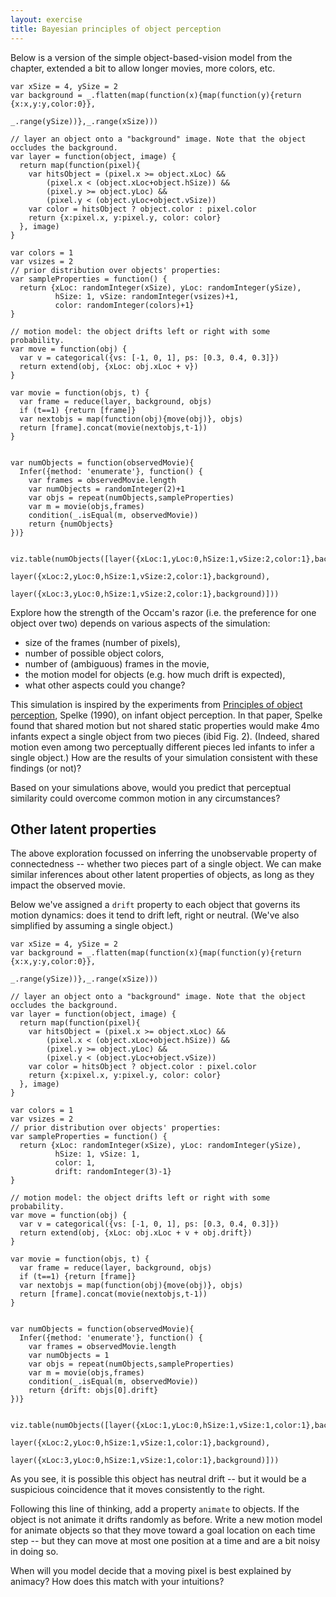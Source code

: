 ```yaml
---
layout: exercise
title: Bayesian principles of object perception
---
```


Below is a version of the simple object-based-vision model from the chapter, extended a bit to allow longer movies, more colors, etc.

~~~~
var xSize = 4, ySize = 2
var background = _.flatten(map(function(x){map(function(y){return {x:x,y:y,color:0}},
                                                   _.range(ySize))},_.range(xSize)))

// layer an object onto a "background" image. Note that the object occludes the background.
var layer = function(object, image) {
  return map(function(pixel){
    var hitsObject = (pixel.x >= object.xLoc) &&
        (pixel.x < (object.xLoc+object.hSize)) &&
        (pixel.y >= object.yLoc) &&
        (pixel.y < (object.yLoc+object.vSize))
    var color = hitsObject ? object.color : pixel.color
    return {x:pixel.x, y:pixel.y, color: color}
  }, image)
}

var colors = 1
var vsizes = 2
// prior distribution over objects' properties:
var sampleProperties = function() {
  return {xLoc: randomInteger(xSize), yLoc: randomInteger(ySize),
          hSize: 1, vSize: randomInteger(vsizes)+1, 
          color: randomInteger(colors)+1}
}

// motion model: the object drifts left or right with some probability.
var move = function(obj) {
  var v = categorical({vs: [-1, 0, 1], ps: [0.3, 0.4, 0.3]})
  return extend(obj, {xLoc: obj.xLoc + v})
}

var movie = function(objs, t) {
  var frame = reduce(layer, background, objs)
  if (t==1) {return [frame]}
  var nextobjs = map(function(obj){move(obj)}, objs)
  return [frame].concat(movie(nextobjs,t-1))
}


var numObjects = function(observedMovie){ 
  Infer({method: 'enumerate'}, function() {
    var frames = observedMovie.length
    var numObjects = randomInteger(2)+1
    var objs = repeat(numObjects,sampleProperties)
    var m = movie(objs,frames)
    condition(_.isEqual(m, observedMovie))
    return {numObjects}
})}


viz.table(numObjects([layer({xLoc:1,yLoc:0,hSize:1,vSize:2,color:1},background),
                      layer({xLoc:2,yLoc:0,hSize:1,vSize:2,color:1},background),
                      layer({xLoc:3,yLoc:0,hSize:1,vSize:2,color:1},background)]))
~~~~

Explore how the strength of the Occam's razor (i.e. the preference for one object over two) depends on various aspects of the simulation:

- size of the frames (number of pixels),
- number of possible object colors,
- number of (ambiguous) frames in the movie,
- the motion model for objects (e.g. how much drift is expected),
- what other aspects could you change?

This simulation is inspired by the experiments from
[Principles of object perception](https://onlinelibrary.wiley.com/doi/abs/10.1207/s15516709cog1401_3), Spelke (1990), on infant object perception. In that paper, Spelke found that shared motion but not shared static properties would make 4mo infants expect a single object from two pieces (ibid Fig. 2). (Indeed, shared motion even among two perceptually different pieces led infants to infer a single object.) How are the results of your simulation consistent with these findings (or not)?

Based on your simulations above, would you predict that perceptual similarity could overcome common motion in any circumstances?

## Other latent properties

The above exploration focussed on inferring the unobservable property of connectedness -- whether two pieces part of a single object. We can make similar inferences about other latent properties of objects, as long as they impact the observed movie.

Below we've assigned a `drift` property to each object that governs its motion dynamics: does it tend to drift left, right or neutral. (We've also simplified by assuming a single object.)

~~~~
var xSize = 4, ySize = 2
var background = _.flatten(map(function(x){map(function(y){return {x:x,y:y,color:0}},
                                                   _.range(ySize))},_.range(xSize)))

// layer an object onto a "background" image. Note that the object occludes the background.
var layer = function(object, image) {
  return map(function(pixel){
    var hitsObject = (pixel.x >= object.xLoc) &&
        (pixel.x < (object.xLoc+object.hSize)) &&
        (pixel.y >= object.yLoc) &&
        (pixel.y < (object.yLoc+object.vSize))
    var color = hitsObject ? object.color : pixel.color
    return {x:pixel.x, y:pixel.y, color: color}
  }, image)
}

var colors = 1
var vsizes = 2
// prior distribution over objects' properties:
var sampleProperties = function() {
  return {xLoc: randomInteger(xSize), yLoc: randomInteger(ySize),
          hSize: 1, vSize: 1, 
          color: 1,
          drift: randomInteger(3)-1}
}

// motion model: the object drifts left or right with some probability.
var move = function(obj) {
  var v = categorical({vs: [-1, 0, 1], ps: [0.3, 0.4, 0.3]})
  return extend(obj, {xLoc: obj.xLoc + v + obj.drift})
}

var movie = function(objs, t) {
  var frame = reduce(layer, background, objs)
  if (t==1) {return [frame]}
  var nextobjs = map(function(obj){move(obj)}, objs)
  return [frame].concat(movie(nextobjs,t-1))
}


var numObjects = function(observedMovie){ 
  Infer({method: 'enumerate'}, function() {
    var frames = observedMovie.length
    var numObjects = 1
    var objs = repeat(numObjects,sampleProperties)
    var m = movie(objs,frames)
    condition(_.isEqual(m, observedMovie))
    return {drift: objs[0].drift}
})}


viz.table(numObjects([layer({xLoc:1,yLoc:0,hSize:1,vSize:1,color:1},background),
                      layer({xLoc:2,yLoc:0,hSize:1,vSize:1,color:1},background),
                      layer({xLoc:3,yLoc:0,hSize:1,vSize:1,color:1},background)]))
~~~~

As you see, it is possible this object has neutral drift -- but it would be a suspicious coincidence that it moves consistently to the right.

Following this line of thinking, add a property `animate` to objects. If the object is not animate it drifts randomly as before. Write a new motion model for animate objects so that they move toward a goal location on each time step -- but they can move at most one position at a time and are a bit noisy in doing so.

When will you model decide that a moving pixel is best explained by animacy? How does this match with your intuitions?

